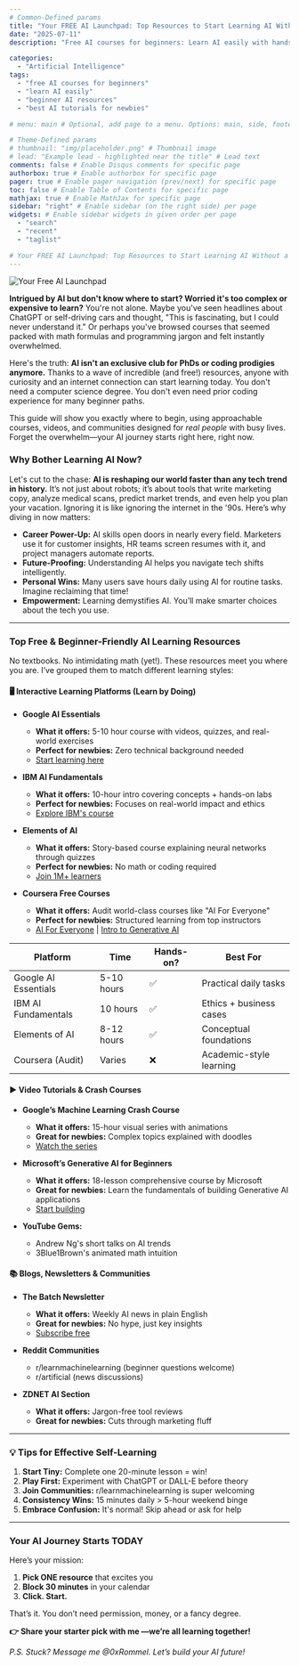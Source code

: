 ```yaml
---
# Common-Defined params
title: "Your FREE AI Launchpad: Top Resources to Start Learning AI Without a Computer Science Degree"
date: "2025-07-11"
description: "Free AI courses for beginners: Learn AI easily with hands-on tutorials, videos & guides. No computer science degree required. Start now!"

categories:
  - "Artificial Intelligence"
tags:
  - "free AI courses for beginners"
  - "learn AI easily"
  - "beginner AI resources"
  - "best AI tutorials for newbies"

# menu: main # Optional, add page to a menu. Options: main, side, footer

# Theme-Defined params
# thumbnail: "img/placeholder.png" # Thumbnail image
# lead: "Example lead - highlighted near the title" # Lead text
comments: false # Enable Disqus comments for specific page
authorbox: true # Enable authorbox for specific page
pager: true # Enable pager navigation (prev/next) for specific page
toc: false # Enable Table of Contents for specific page
mathjax: true # Enable MathJax for specific page
sidebar: "right" # Enable sidebar (on the right side) per page
widgets: # Enable sidebar widgets in given order per page
  - "search"
  - "recent"
  - "taglist"

# Your FREE AI Launchpad: Top Resources to Start Learning AI Without a Computer Science Degree  
---
```

![Your Free AI Launchpad](/img/Your_Free_AI_Launchpad.png "Your Free AI Launchpad")

**Intrigued by AI but don't know where to start? Worried it's too complex or expensive to learn?** You're not alone. Maybe you've seen headlines about ChatGPT or self-driving cars and thought, "This is fascinating, but I could never understand it." Or perhaps you've browsed courses that seemed packed with math formulas and programming jargon and felt instantly overwhelmed. 

Here's the truth: **AI isn't an exclusive club for PhDs or coding prodigies anymore.** Thanks to a wave of incredible (and free!) resources, anyone with curiosity and an internet connection can start learning today. You don't need a computer science degree. You don't even need prior coding experience for many beginner paths. 

This guide will show you exactly where to begin, using approachable courses, videos, and communities designed for *real people* with busy lives. Forget the overwhelm—your AI journey starts right here, right now.  

### Why Bother Learning AI Now?  

Let's cut to the chase: **AI is reshaping our world faster than any tech trend in history.** It’s not just about robots; it’s about tools that write marketing copy, analyze medical scans, predict market trends, and even help you plan your vacation. Ignoring it is like ignoring the internet in the '90s. Here’s why diving in now matters:  

- **Career Power-Up:** AI skills open doors in nearly every field. Marketers use it for customer insights, HR teams screen resumes with it, and project managers automate reports.  
- **Future-Proofing:** Understanding AI helps you navigate tech shifts intelligently.  
- **Personal Wins:** Many users save hours daily using AI for routine tasks. Imagine reclaiming that time!  
- **Empowerment:** Learning demystifies AI. You’ll make smarter choices about the tech you use.  

---

### Top Free & Beginner-Friendly AI Learning Resources  

No textbooks. No intimidating math (yet!). These resources meet you where you are. I’ve grouped them to match different learning styles:  

#### 🖥️ Interactive Learning Platforms (Learn by Doing)  

* **Google AI Essentials**  
  - **What it offers:** 5-10 hour course with videos, quizzes, and real-world exercises  
  - **Perfect for newbies:** Zero technical background needed  
  - [Start learning here](https://grow.google/ai/)  

* **IBM AI Fundamentals**  
  - **What it offers:** 10-hour intro covering concepts + hands-on labs  
  - **Perfect for newbies:** Focuses on real-world impact and ethics  
  - [Explore IBM's course](https://skillsbuild.org/)  

* **Elements of AI**  
  - **What it offers:** Story-based course explaining neural networks through quizzes  
  - **Perfect for newbies:** No math or coding required  
  - [Join 1M+ learners](https://www.elementsofai.com/)  

* **Coursera Free Courses**  
  - **What it offers:** Audit world-class courses like "AI For Everyone"  
  - **Perfect for newbies:** Structured learning from top instructors  
  - [AI For Everyone](https://www.coursera.org/learn/ai-for-everyone) | [Intro to Generative AI](https://www.coursera.org/learn/introduction-to-generative-ai)  

| Platform             | Time       | Hands-on? | Best For                  |  
|----------------------|------------|-----------|---------------------------|  
| Google AI Essentials | 5-10 hours | ✅        | Practical daily tasks     |  
| IBM AI Fundamentals  | 10 hours   | ✅        | Ethics + business cases   |  
| Elements of AI       | 8-12 hours | ✅        | Conceptual foundations    |  
| Coursera (Audit)     | Varies     | ❌        | Academic-style learning   |  

#### ▶️ Video Tutorials & Crash Courses  

* **Google’s Machine Learning Crash Course**  
  - **What it offers:** 15-hour visual series with animations  
  - **Great for newbies:** Complex topics explained with doodles  
  - [Watch the series](https://developers.google.com/machine-learning/crash-course)  

* **Microsoft’s Generative AI for Beginners**  
  - **What it offers:** 18-lesson comprehensive course by Microsoft  
  - **Great for newbies:** Learn the fundamentals of building Generative AI applications  
  - [Start building](https://learn.microsoft.com/en-us/shows/generative-ai-for-beginners/)  

* **YouTube Gems:**  
  - Andrew Ng's short talks on AI trends  
  - 3Blue1Brown's animated math intuition  

#### 📚 Blogs, Newsletters & Communities  

* **The Batch Newsletter**  
  - **What it offers:** Weekly AI news in plain English  
  - **Great for newbies:** No hype, just key insights  
  - [Subscribe free](https://www.deeplearning.ai/the-batch/)  

* **Reddit Communities**  
  - r/learnmachinelearning (beginner questions welcome)  
  - r/artificial (news discussions)  

* **ZDNET AI Section**  
  - **What it offers:** Jargon-free tool reviews  
  - **Great for newbies:** Cuts through marketing fluff  

---

### 💡 Tips for Effective Self-Learning  

1. **Start Tiny:** Complete one 20-minute lesson = win!  
2. **Play First:** Experiment with ChatGPT or DALL-E before theory  
3. **Join Communities:** r/learnmachinelearning is super welcoming  
4. **Consistency Wins:** 15 minutes daily > 5-hour weekend binge  
5. **Embrace Confusion:** It's normal! Skip ahead or ask for help  

---

### Your AI Journey Starts TODAY  

Here’s your mission:  
1. **Pick ONE resource** that excites you  
2. **Block 30 minutes** in your calendar  
3. **Click. Start.**  

That’s it. You don’t need permission, money, or a fancy degree.  

**👉 Share your starter pick with me —we’re all learning together!**  

*P.S. Stuck? Message me @0xRommel. Let’s build your AI future!*